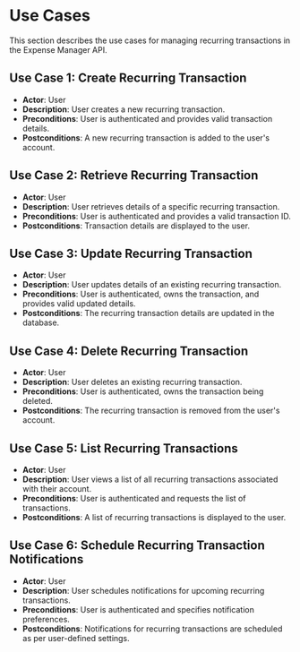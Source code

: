 # Use Cases

This section describes the use cases for managing recurring transactions in the Expense Manager API.

## Use Case 1: Create Recurring Transaction

- **Actor**: User
- **Description**: User creates a new recurring transaction.
- **Preconditions**: User is authenticated and provides valid transaction details.
- **Postconditions**: A new recurring transaction is added to the user's account.

## Use Case 2: Retrieve Recurring Transaction

- **Actor**: User
- **Description**: User retrieves details of a specific recurring transaction.
- **Preconditions**: User is authenticated and provides a valid transaction ID.
- **Postconditions**: Transaction details are displayed to the user.

## Use Case 3: Update Recurring Transaction

- **Actor**: User
- **Description**: User updates details of an existing recurring transaction.
- **Preconditions**: User is authenticated, owns the transaction, and provides valid updated details.
- **Postconditions**: The recurring transaction details are updated in the database.

## Use Case 4: Delete Recurring Transaction

- **Actor**: User
- **Description**: User deletes an existing recurring transaction.
- **Preconditions**: User is authenticated, owns the transaction being deleted.
- **Postconditions**: The recurring transaction is removed from the user's account.

## Use Case 5: List Recurring Transactions

- **Actor**: User
- **Description**: User views a list of all recurring transactions associated with their account.
- **Preconditions**: User is authenticated and requests the list of transactions.
- **Postconditions**: A list of recurring transactions is displayed to the user.

## Use Case 6: Schedule Recurring Transaction Notifications

- **Actor**: User
- **Description**: User schedules notifications for upcoming recurring transactions.
- **Preconditions**: User is authenticated and specifies notification preferences.
- **Postconditions**: Notifications for recurring transactions are scheduled as per user-defined settings.
